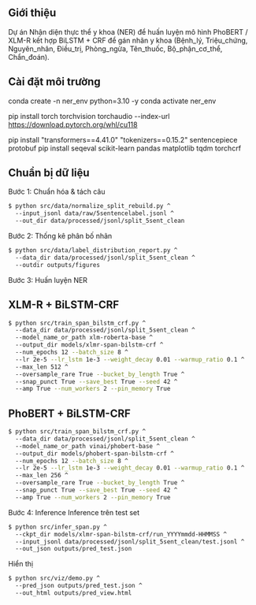 ## Giới thiệu

Dự án Nhận diện thực thể y khoa (NER) để huấn luyện mô hình PhoBERT / XLM-R kết hợp BiLSTM + CRF để gán nhãn y khoa (Bệnh_lý, Triệu_chứng, Nguyên_nhân, Điều_trị, Phòng_ngừa, Tên_thuốc, Bộ_phận_cơ_thể, Chẩn_đoán).

## Cài đặt môi trường
conda create -n ner_env python=3.10 -y
conda activate ner_env

pip install torch torchvision torchaudio --index-url https://download.pytorch.org/whl/cu118

pip install "transformers==4.41.0" "tokenizers==0.15.2" sentencepiece protobuf
pip install seqeval scikit-learn pandas matplotlib tqdm torchcrf

## Chuẩn bị dữ liệu
Bước 1: Chuẩn hóa & tách câu
```bash
$ python src/data/normalize_split_rebuild.py ^
  --input_jsonl data/raw/5sentencelabel.jsonl ^
  --out_dir data/processed/jsonl/split_5sent_clean
```

Bước 2: Thống kê phân bố nhãn
```bash
$ python src/data/label_distribution_report.py ^
  --data_dir data/processed/jsonl/split_5sent_clean ^
  --outdir outputs/figures
```

Bước 3: Huấn luyện NER


## XLM-R + BiLSTM-CRF
```bash
$ python src/train_span_bilstm_crf.py ^
  --data_dir data/processed/jsonl/split_5sent_clean ^
  --model_name_or_path xlm-roberta-base ^
  --output_dir models/xlmr-span-bilstm-crf ^
  --num_epochs 12 --batch_size 8 ^
  --lr 2e-5 --lr_lstm 1e-3 --weight_decay 0.01 --warmup_ratio 0.1 ^
  --max_len 512 ^
  --oversample_rare True --bucket_by_length True ^
  --snap_punct True --save_best True --seed 42 ^
  --amp True --num_workers 2 --pin_memory True
```
## PhoBERT + BiLSTM-CRF
```bash
$ python src/train_span_bilstm_crf.py ^
  --data_dir data/processed/jsonl/split_5sent_clean ^
  --model_name_or_path vinai/phobert-base ^
  --output_dir models/phobert-span-bilstm-crf ^
  --num_epochs 12 --batch_size 8 ^
  --lr 2e-5 --lr_lstm 1e-3 --weight_decay 0.01 --warmup_ratio 0.1 ^
  --max_len 256 ^
  --oversample_rare True --bucket_by_length True ^
  --snap_punct True --save_best True --seed 42 ^
  --amp True --num_workers 2 --pin_memory True
```

Bước 4: Inference
Inference trên test set
```bash
$ python src/infer_span.py ^
  --ckpt_dir models/xlmr-span-bilstm-crf/run_YYYYmmdd-HHMMSS ^
  --input_jsonl data/processed/jsonl/split_5sent_clean/test.jsonl ^
  --out_json outputs/pred_test.json
```
Hiển thị 

```bash
$ python src/viz/demo.py ^
  --pred_json outputs/pred_test.json ^
  --out_html outputs/pred_view.html
```